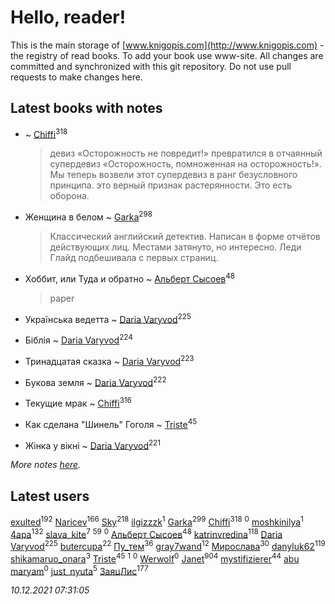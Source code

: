 # Hello, reader!
This is the main storage of [www.knigopis.com](http://www.knigopis.com) - the registry of read books.
To add your book use www-site. All changes are committed and synchronized with this git repository.
Do not use pull requests to make changes here.


## Latest books with notes
*  ~ [Chiffi](users/105/105831994080785626680-google)<sup>318</sup>
    > девиз «Осторожность не повредит!» превратился в отчаянный супердевиз «Осторожность, помноженная на осторожность!». Мы теперь возвели этот супердевиз в ранг безусловного принципа.
    > это верный признак растерянности. Это есть оборона.

* Женщина в белом ~ [Garka](users/115/115753719718250012620-google)<sup>298</sup>
    > Классический английский детектив. Написан в форме отчётов действующих лиц. Местами затянуто, но интересно. Леди Глайд подбешивала с первых страниц.

* Хоббит, или Туда и обратно ~ [Альберт Сысоев](users/474/47446642-vkontakte)<sup>48</sup>
    > paper

* Українська ведетта ~ [Daria Varyvod](users/829/829893410524253-facebook)<sup>225</sup>

* Біблія ~ [Daria Varyvod](users/829/829893410524253-facebook)<sup>224</sup>

* Тринадцатая сказка ~ [Daria Varyvod](users/829/829893410524253-facebook)<sup>223</sup>

* Букова земля ~ [Daria Varyvod](users/829/829893410524253-facebook)<sup>222</sup>

* Текущие мрак ~ [Chiffi](users/105/105831994080785626680-google)<sup>316</sup>

* Как сделана "Шинель" Гоголя ~ [Triste](users/517/5175580462988229760-mailru)<sup>45</sup>

* Жінка у вікні ~ [Daria Varyvod](users/829/829893410524253-facebook)<sup>221</sup>


_More notes [here](latest_books_with_notes.md)._


## Latest users
[exulted](users/100/100599204551896265722-google)<sup>192</sup> 
[Naricev](users/107/107090515204537133928-google)<sup>166</sup> 
[Sky](users/118/118049897850017649660-googleplus)<sup>218</sup> 
[ilgizzzk](users/150/150371197-vkontakte)<sup>1</sup> 
[Garka](users/115/115753719718250012620-google)<sup>299</sup> 
[Chiffi](users/105/105831994080785626680-google)<sup>318</sup> 
[](users/100/100447278595804083446-google)<sup>0</sup> 
[moshkinilya](users/827/82783120-yandex)<sup>1</sup> 
[4apa](users/117/117392596378069249667-google)<sup>132</sup> 
[slava_kite](users/134/134671934-vkontakte)<sup>7</sup> 
[](users/153/1537586159620888-facebook)<sup>59</sup> 
[](users/113/113482047499020131819-google)<sup>0</sup> 
[Альберт Сысоев](users/474/47446642-vkontakte)<sup>48</sup> 
[katrinvredina](users/233/2336755-vkontakte)<sup>118</sup> 
[Daria Varyvod](users/829/829893410524253-facebook)<sup>225</sup> 
[butercupa](users/193/193697993-vkontakte)<sup>22</sup> 
[Пу_тем](users/344/3448154788585127-facebook)<sup>36</sup> 
[gray7wand](users/110/110080946273609412257-google)<sup>12</sup> 
[Мирослава](users/106/106107989792957993574-google)<sup>30</sup> 
[danyluk62](users/374/374149854-vkontakte)<sup>119</sup> 
[shikamaruo_onara](users/569/569209044-vkontakte)<sup>3</sup> 
[Triste](users/517/5175580462988229760-mailru)<sup>45</sup> 
[](users/640/640645950464440-facebook)<sup>1</sup> 
[](users/109/109292212120320834370-google)<sup>0</sup> 
[Werwolf](users/104/104280383205648022265-google)<sup>0</sup> 
[Janet](users/108/108113656204404967440-google)<sup>904</sup> 
[mystifizierer](users/102/102801145163683583073-google)<sup>44</sup> 
[abu maryam](users/106/106946380615100909302-google)<sup>0</sup> 
[just_nyuta](users/102/10208134766271560-facebook)<sup>5</sup> 
[ЗаяцЛис](users/112/112388384595246311466-google)<sup>177</sup> 


_10.12.2021 07:31:05_
